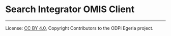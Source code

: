 <!-- SPDX-License-Identifier: CC-BY-4.0 -->
<!-- Copyright Contributors to the ODPi Egeria project. -->

# Search Integrator OMIS Client

----
License: [CC BY 4.0](https://creativecommons.org/licenses/by/4.0/),
Copyright Contributors to the ODPi Egeria project.
